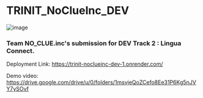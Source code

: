 # TRINIT_NoClueInc_DEV
![image](https://github.com/Chanpreetk03/TRINIT_NoClueInc_DEV/assets/96862518/58be17a2-0f43-473d-be48-593819ba4d7c)

 ### Team NO_CLUE.inc's submission for DEV Track 2 : **Lingua Connect**.
 
 Deployment Link: https://trinit-noclueinc-dev-1.onrender.com/

 Demo video: https://drive.google.com/drive/u/0/folders/1msvjeQoZCefo8Ee31P6Kg5nJVY7ySOvf
